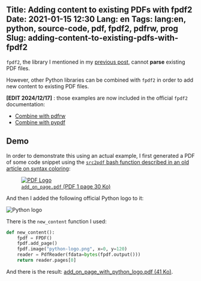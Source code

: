 Title: Adding content to existing PDFs with fpdf2
Date: 2021-01-15 12:30
Lang: en
Tags: lang:en, python, source-code, pdf, fpdf2, pdfrw, prog
Slug: adding-content-to-existing-pdfs-with-fpdf2
---

`fpdf2`, the library I mentioned in my [previous post](fpdf2-release-2-2-0.html), cannot **parse** existing PDF files.

However, other Python libraries can be combined with `fpdf2`
in order to add new content to existing PDF files.

**[EDIT 2024/12/17]** : those examples are now included in the official `fpdf2` documentation:

* [Combine with pdfrw](https://py-pdf.github.io/fpdf2/CombineWithPdfrw.html)
* [Combine with pypdf](https://py-pdf.github.io/fpdf2/CombineWithPypdf.html)

## Demo

In order to demonstrate this using an actual example,
I first generated a PDF of some code snippet using the [`src2pdf` bash function described in an old article on syntax coloring](convert-code-to-pdf-with-syntax-coloring.html):

<a href="images/2021/01/add_on_page.pdf">
  <figure>
    <img alt="PDF Logo" src="images/2021/01/add_on_page-thumbnail.pdf.png">
    <figcaption><code>add_on_page.pdf</code> (PDF 1 page 30 Ko)</figcaption>
  </figure>
</a>

And then I added the following official Python logo to it:

![Python logo](images/2021/01/python-logo.png)

There is the `new_content` function I used:

```python
def new_content():
    fpdf = FPDF()
    fpdf.add_page()
    fpdf.image("python-logo.png", x=0, y=120)
    reader = PdfReader(fdata=bytes(fpdf.output()))
    return reader.pages[0]
```

And there is the result: [add_on_page_with_python_logo.pdf (41 Ko)](images/2021/01/add_on_page_with_python_logo.pdf).
